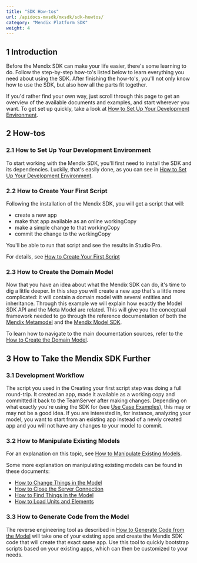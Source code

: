 ```yaml
---
title: "SDK How-tos"
url: /apidocs-mxsdk/mxsdk/sdk-howtos/
category: "Mendix Platform SDK"
weight: 4
---
```


## 1 Introduction

Before the Mendix SDK can make your life easier, there's some learning to do. Follow the step-by-step how-to's listed below to learn everything you need about using the SDK. After finishing the how-to's, you'll not only know how to use the SDK, but also how all the parts fit together.

If you'd rather find your own way, just scroll through this page to get an overview of the available documents and examples, and start wherever you want. To get set up quickly, take a look at [How to Set Up Your Development Environment](/apidocs-mxsdk/mxsdk/setting-up-your-development-environment/).

## 2 How-tos

### 2.1 How to Set Up Your Development Environment

To start working with the Mendix SDK, you'll first need to install the SDK and its dependencies. Luckily, that's easily done, as you can see in [How to Set Up Your Development Environment](/apidocs-mxsdk/mxsdk/setting-up-your-development-environment/).

### 2.2 How to Create Your First Script

Following the installation of the Mendix SDK, you will get a script that will:

* create a new app
* make that app available as an online workingCopy
* make a simple change to that workingCopy
* commit the change to the workingCopy

You'll be able to run that script and see the results in Studio Pro.

For details, see [How to Create Your First Script](/apidocs-mxsdk/mxsdk/creating-your-first-script/)

### 2.3 How to Create the Domain Model

Now that you have an idea about what the Mendix SDK can do, it's time to dig a little deeper. In this step you will create a new app that's a little more complicated: it will contain a domain model with several entities and inheritance. Through this example we will explain how exactly the Model SDK API and the Meta Model are related. This will give you the conceptual framework needed to go through the reference documentation of both the [Mendix Metamodel](/apidocs-mxsdk/mxsdk/sdk-refguide/) and the [Mendix Model SDK](https://apidocs.rnd.mendix.com/modelsdk/latest/index.html).

To learn how to navigate to the main documentation sources, refer to the [How to Create the Domain Model](/apidocs-mxsdk/mxsdk/creating-the-domain-model/).

## 3 How to Take the Mendix SDK Further

### 3.1 Development Workflow

The script you used in the Creating your first script step was doing a full round-trip. It created an app, made it available as a working copy and committed it back to the TeamServer after making changes. Depending on what exactly you're using the SDK for (see [Use Case Examples](/apidocs-mxsdk/mxsdk/sdk-use-cases/)), this may or may not be a good idea. If you are interested in, for instance, analyzing your model, you want to start from an existing app instead of a newly created app and you will not have any changes to your model to commit.

### 3.2 How to Manipulate Existing Models

For an explanation on this topic, see [How to Manipulate Existing Models](/apidocs-mxsdk/mxsdk/manipulating-existing-models/).

Some more explanation on manipulating existing models can be found in these documents:

* [How to Change Things in the Model](/apidocs-mxsdk/mxsdk/changing-things-in-the-model/)
* [How to Close the Server Connection](/apidocs-mxsdk/mxsdk/closing-the-server-connection/)
* [How to Find Things in the Model](/apidocs-mxsdk/mxsdk/finding-things-in-the-model/)
* [How to Load Units and Elements](/apidocs-mxsdk/mxsdk/loading-units-and-elements/)

### 3.3 How to Generate Code from the Model

The reverse engineering tool as described in [How to Generate Code from the Model](/apidocs-mxsdk/mxsdk/generating-code-from-the-model/) will take one of your existing apps and create the Mendix SDK code that will create that exact same app. Use this tool to quickly bootstrap scripts based on your existing apps, which can then be customized to your needs.
